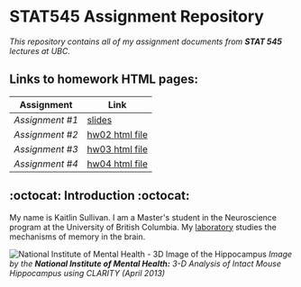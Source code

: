 # STAT545 Assignment Repository
_This repository contains all of my assignment documents from __STAT 545__ lectures at UBC._

## Links to homework HTML pages:


|Assignment|Link         |
|----------|-------------|
| _Assignment #1_ | [slides](https://kaitsull.github.io/STAT545-assignments/hw01/hw01_xaringan-gapminder.html)|
| _Assignment #2_ | [hw02 html file](https://kaitsull.github.io/STAT545-assignments/hw02/hw02.html) |
| _Assignment #3_ | [hw03 html file](https://stat545-ubc-hw-2019-20.github.io/stat545-hw-kaitsull/hw03/hw03.html) |
| _Assignment #4_ | [hw04 html file](https://stat545-ubc-hw-2019-20.github.io/stat545-hw-kaitsull/hw04/hw04.html)   


## :octocat: Introduction :octocat:
My name is Kaitlin Sullivan. 
I am a Master's student in the Neuroscience program at the University of British Columbia. 
My [laboratory](https://www.cembrowskilab.com/) studies the mechanisms of memory in the brain. 

![National Institute of Mental Health - 3D Image of the Hippocampus](https://i.ytimg.com/vi/wMuwc2MxLuw/maxresdefault.jpg)
_Image by the __National Institute of Mental Health:__ 3-D Analysis of Intact Mouse Hippocampus using CLARITY (April 2013)_
